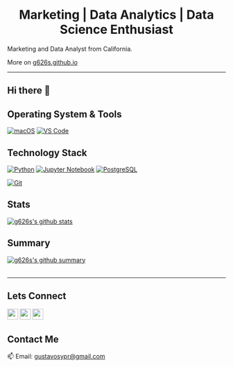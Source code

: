 <h1 align='center'>
  Marketing | Data Analytics | Data Science Enthusiast
</h1>

Marketing and Data Analyst from California.
 
  More on [g626s.github.io](https://g626s.github.io/)

<table><tr>

---

## Hi there 👋

## Operating System & Tools
[![macOS](https://img.shields.io/badge/macOS-Mojave-292e33?style=flat-square&logo=apple&logoColor=ffffff)](https://www.apple.com/macos/mojave/)
[![VS Code](https://img.shields.io/badge/IDE-VSCode-%23007ACC?style=flat-square&logo=Visual-studio-code)](https://code.visualstudio.com/)

## Technology Stack
[![Python](https://img.shields.io/badge/-Python-3776AB?style=flat-square&logo=python&logoColor=ffffff)](https://www.python.org/)
[![Jupyter Notebook](https://img.shields.io/badge/-JupyterNotebook-FF6600?style=flat-square&logo=jupyter&logoColor=ffffff)](https://jupyter.org/)
[![PostgreSQL](https://img.shields.io/badge/-PostgreSQL-4479A1?style=flat-square&logo=PostgreSQL&logoColor=ffffff)](https://www.postgresql.org/)

[![Git](https://img.shields.io/badge/-Git-%23F05032?style=flat-square&logo=git&logoColor=%23ffffff)](https://git-scm.com/)

## Stats
[![g626s's github stats](https://github-readme-stats.vercel.app/api?username=g626s&count_private=true&show_icons=true)](https://github.com/g626s/g626s)

## Summary
[![g626s's github summary](https://github-profile-summary-cards.vercel.app/api/cards/profile-details?username=g626s&theme=vue)](https://github.com/g626s/g626s)

  <table><tr>

---

## Lets Connect
<a href="https://www.linkedin.com/in/gustavosanchez626/"><img src="https://img.shields.io/badge/linkedin-%230077B5.svg?&style=for-the-badge&logo=linkedin&logoColor=white" height=25></a> <a href="https://www.kaggle.com/gussanchez"><img src="https://img.shields.io/badge/Kaggle-20BEFF?style=for-the-badge&logo=Kaggle&logoColor=white" height=25></a> <a href="https://www.codewars.com/users/g626s"><img src="https://img.shields.io/badge/Codewars-B1361E?style=for-the-badge&logo=Codewars&logoColor=white" height=25></a>

## Contact Me 
📫 Email: <a href='mailto:gustavosypr@gmail.com'>gustavosypr@gmail.com</a>

